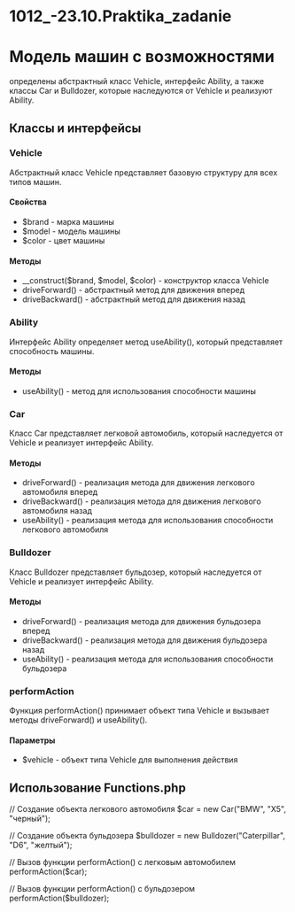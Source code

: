 # 1012_-23.10.Praktika_zadanie

# Модель машин с возможностями

определены абстрактный класс Vehicle, интерфейс Ability, а также классы Car и Bulldozer, которые наследуются от Vehicle и реализуют Ability.

## Классы и интерфейсы

### Vehicle

Абстрактный класс Vehicle представляет базовую структуру для всех типов машин.

#### Свойства

- $brand - марка машины
- $model - модель машины
- $color - цвет машины

#### Методы

- __construct($brand, $model, $color) - конструктор класса Vehicle
- driveForward() - абстрактный метод для движения вперед
- driveBackward() - абстрактный метод для движения назад

### Ability

Интерфейс Ability определяет метод useAbility(), который представляет способность машины.

#### Методы

- useAbility() - метод для использования способности машины

### Car

Класс Car представляет легковой автомобиль, который наследуется от Vehicle и реализует интерфейс Ability.

#### Методы

- driveForward() - реализация метода для движения легкового автомобиля вперед
- driveBackward() - реализация метода для движения легкового автомобиля назад
- useAbility() - реализация метода для использования способности легкового автомобиля

### Bulldozer

Класс Bulldozer представляет бульдозер, который наследуется от Vehicle и реализует интерфейс Ability.

#### Методы

- driveForward() - реализация метода для движения бульдозера вперед
- driveBackward() - реализация метода для движения бульдозера назад
- useAbility() - реализация метода для использования способности бульдозера

### performAction

Функция performAction() принимает объект типа Vehicle и вызывает методы driveForward() и useAbility().

#### Параметры

- $vehicle - объект типа Vehicle для выполнения действия

## Использование Functions.php

// Создание объекта легкового автомобиля
$car = new Car("BMW", "X5", "черный");

// Создание объекта бульдозера
$bulldozer = new Bulldozer("Caterpillar", "D6", "желтый");

// Вызов функции performAction() с легковым автомобилем
performAction($car);

// Вызов функции performAction() с бульдозером
performAction($bulldozer);
